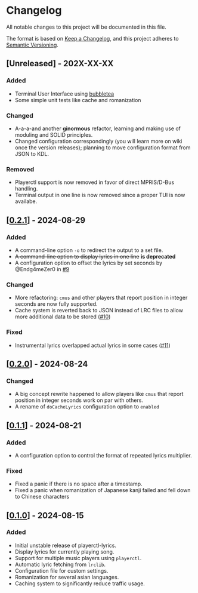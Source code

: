 # Changelog

All notable changes to this project will be documented in this file.

The format is based on [Keep a Changelog](https://keepachangelog.com/en/1.0.0/), and this project adheres to [Semantic Versioning](https://semver.org/spec/v2.0.0.html).

## [Unreleased] - 202X-XX-XX
### Added
- Terminal User Interface using [bubbletea](https://github.com/charmbracelet/bubbletea)
- Some simple unit tests like cache and romanization
### Changed
- A-a-a-and another **ginormous** refactor, learning and making use of moduling and SOLID principles.
- Changed configuration correspondingly (you will learn more on wiki once the version releases); planning to move configuration format from JSON to KDL.
### Removed
- Playerctl support is now removed in favor of direct MPRIS/D-Bus handling.
- Terminal output in one line is now removed since a proper TUI is now availabe.

## [[0.2.1](https://github.com/Endg4meZer0/playerctl-lyrics/releases/tag/v0.2.1)] - 2024-08-29
### Added
- A command-line option `-o` to redirect the output to a set file.
- ~~A command-line option to display lyrics in one line~~ **is deprecated**
- A configuration option to offset the lyrics by set seconds by @Endg4meZer0 in [#9](https://github.com/Endg4meZer0/playerctl-lyrics/pull/9)
### Changed
- More refactoring: `cmus` and other players that report position in integer seconds are now fully supported.
- Cache system is reverted back to JSON instead of LRC files to allow more additional data to be stored ([#10](https://github.com/Endg4meZer0/playerctl-lyrics/pull/10))
### Fixed
- Instrumental lyrics overlapped actual lyrics in some cases ([#11](https://github.com/Endg4meZer0/playerctl-lyrics/pull/11))

## [[0.2.0](https://github.com/Endg4meZer0/playerctl-lyrics/releases/tag/v0.2.0)] - 2024-08-24
### Changed
- A big concept rewrite happened to allow players like `cmus` that report position in integer seconds work on par with others.
- A rename of `doCacheLyrics` configuration option to `enabled`

## [[0.1.1](https://github.com/Endg4meZer0/playerctl-lyrics/releases/tag/v0.1.1)] - 2024-08-21
### Added
- A configuration option to control the format of repeated lyrics multiplier.
### Fixed
- Fixed a panic if there is no space after a timestamp.
- Fixed a panic when romanization of Japanese kanji failed and fell down to Chinese characters 

## [[0.1.0](https://github.com/Endg4meZer0/playerctl-lyrics/releases/tag/v0.1.0)] - 2024-08-15
### Added
- Initial unstable release of playerctl-lyrics.
- Display lyrics for currently playing song.
- Support for multiple music players using `playerctl`.
- Automatic lyric fetching from `lrclib`.
- Configuration file for custom settings.
- Romanization for several asian languages.
- Caching system to significantly reduce traffic usage.